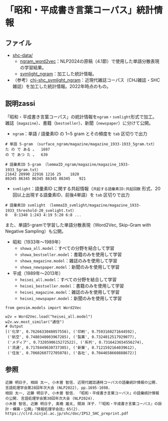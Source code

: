 # 「昭和・平成書き言葉コーパス」統計情報

## ファイル
 - [shc-data/](https://drive.google.com/drive/folders/16LuPxgOF8jtt3KbiksQpmYiFpxCJ2jiy)
   - [ngram\_word2vec](https://drive.usercontent.google.com/download?id=1FvaSSiuC9YSa8p-sB9nv88i0_3GXpc75)：NLP2024の原稿（4.1節）で使用した単語分散表現の学習結果。
   - [svmlight\_ngram](https://drive.usercontent.google.com/download?id=1x6TDP8BosoVqwKbcN2l-INbXxe1FD_Ca)：加工した統計情報。
 - （参考）[chj-shc\_svmlight\_ngram](https://bit.ly/3HT96Ii)：近現代雑誌コーパス（CHJ雑誌・SHC雑誌）を加工した統計情報。2022年時点のもの。

## 説明zassi 
「昭和・平成書き言葉コーパス」の統計情報を`ngram`・`svmlight`形式で加工。  
雑誌（`magazine`）、書籍（`bestseller`）、新聞（`newspaper`）に分けて公開。
 - `ngram`：単語 / 語彙素ID の 1~5 gram とその頻度を `tab` 区切りで出力
```
# 単語 5-gram （surface_ngram/magazine/magazine_1933-1933_5gram.txt）
た の で ある 。  1697
の で あつ た 。	639

# 語彙素ID 5-gram （lemmaID_ngram/magazine/magazine_1933-1933_5gram.txt）
21642 28990 22916 1216 25    1820
86345 86345 86345 86345 86345    921
```
 - `svmlight`：語彙素ID に関する共起情報（`共起する語彙素ID:共起回数` 形式、20回以上出現する語彙素ID、前後4単語）を `tab` 区切りで出力
```
# 語彙素ID svmlight （lemmaID_svmlight/magazine/magazine_1933-1933_threshold-20_svmlight.txt）
0	0:1340 1:243 4:19 5:20 6:8 ...
```

また、単語5-gramで学習した単語分散表現（Word2Vec, Skip-Gram with Negative Sampling）も公開。
 - 昭和（1933年〜1989年）
   - `showa_all.model`：すべての分野を結合して学習
   - `showa_bestseller.model`：書籍のみを使用して学習
   - `showa_magazine.model`：雑誌のみを使用して学習
   - `showa_newspaper.model`：新聞のみを使用して学習
 - 平成（1989年〜2013年）
   - `heisei_all.model`：すべての分野を結合して学習
   - `heisei_bestseller.model`：書籍のみを使用して学習
   - `heisei_magazine.model`：雑誌のみを使用して学習
   - `heisei_newspaper.model`：新聞のみを使用して学習
```
from gensim.models import Word2Vec

w2v = Word2Vec.load("heisei_all.model")
w2v.wv.most_similar("通信")
# Output
[('化学', 0.7626633048057556), ('印刷', 0.7593160271644592), 
 ('航空', 0.7480340003967285), ('製薬', 0.7324012517929077), 
 ('メディア', 0.7320590615272522), ('系列', 0.7316423654556274), 
 ('流通', 0.7178449630737305), ('新華', 0.7121592164039612), 
 ('住友', 0.7060260772705078), ('各社', 0.7044658660888672)]
```

## 参照
```
近藤 明日子, 相田 太一, 小木曽 智信. 近現代雑誌通時コーパスの語彙統計情報の公開. 言語処理学会第28回年次大会 (NLP2022), pp.1695-1698.   
相田 太一, 近藤 明日子, 小木曽 智信. 「昭和・平成書き言葉コーパス」の語彙統計情報の公開. 言語処理学会第30回年次大会 (NLP2024).
小木曽 智信, 近藤 明日子, 髙橋 雄太, 間淵 洋子.「『昭和・平成書き言葉コーパス』の設計・構築・公開」『情報処理学会誌』65(2). https://clrd.ninjal.ac.jp/shc/doc/IPSJ_SHC_preprint.pdf

```
